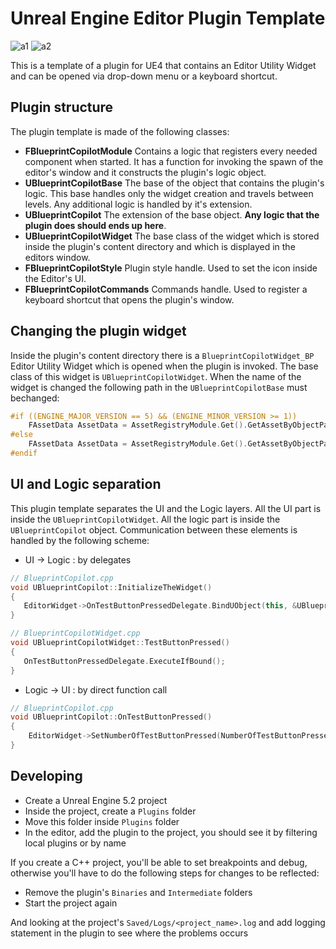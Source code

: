 # Unreal Engine Editor Plugin Template
![a1](https://user-images.githubusercontent.com/7863125/197690874-50dc0777-35df-47a1-9f24-29af3b7e0743.png)
![a2](https://user-images.githubusercontent.com/7863125/197690879-788a860f-2ae6-4439-b6ff-4f8c9e971f43.png)

This is a template of a plugin for UE4 that contains an Editor Utility Widget and can be opened via drop-down menu or a keyboard shortcut.

## Plugin structure

The plugin template is made of the following classes:

* **FBlueprintCopilotModule**
Contains a logic that registers every needed component when started. It has a function for invoking the spawn of the editor's window and it constructs the plugin's logic object.
* **UBlueprintCopilotBase**
The base of the object that contains the plugin's logic. This base handles only the widget creation and travels between levels. Any additional logic is handled by it's extension.
* **UBlueprintCopilot**
The extension of the base object. **Any logic that the plugin does should ends up here**.
* **UBlueprintCopilotWidget**
The base class of the widget which is stored inside the plugin's content directory and which is displayed in the editors window.
* **FBlueprintCopilotStyle**
Plugin style handle. Used to set the icon inside the Editor's UI.
* **FBlueprintCopilotCommands**
Commands handle. Used to register a keyboard shortcut that opens the plugin's window.

## Changing the plugin widget
Inside the plugin's content directory there is a `BlueprintCopilotWidget_BP` Editor Utility Widget which is opened when the plugin is invoked. The base class of this widget is `UBlueprintCopilotWidget`. When the name of the widget is changed the following path in the `UBlueprintCopilotBase` must bechanged:

``` cpp
#if ((ENGINE_MAJOR_VERSION == 5) && (ENGINE_MINOR_VERSION >= 1))
	FAssetData AssetData = AssetRegistryModule.Get().GetAssetByObjectPath(FSoftObjectPath("/BlueprintCopilot/BlueprintCopilotWidget_BP.BlueprintCopilotWidget_BP"));
#else
	FAssetData AssetData = AssetRegistryModule.Get().GetAssetByObjectPath("/BlueprintCopilot/BlueprintCopilotWidget_BP.BlueprintCopilotWidget_BP");
#endif
```

## UI and Logic separation
This plugin template separates the UI and the Logic layers. All the UI part is inside the `UBlueprintCopilotWidget`. All the logic part is inside the `UBlueprintCopilot` object. Communication between these elements is handled by the following scheme:
 * UI -> Logic : by delegates
 ``` cpp
// BlueprintCopilot.cpp
void UBlueprintCopilot::InitializeTheWidget()
{
    EditorWidget->OnTestButtonPressedDelegate.BindUObject(this, &UBlueprintCopilot::OnTestButtonPressed);
}

// BlueprintCopilotWidget.cpp
void UBlueprintCopilotWidget::TestButtonPressed()
{
	OnTestButtonPressedDelegate.ExecuteIfBound();
}
```
 * Logic -> UI : by direct function call
``` cpp
// BlueprintCopilot.cpp
void UBlueprintCopilot::OnTestButtonPressed()
{
	EditorWidget->SetNumberOfTestButtonPressed(NumberOfTestButtonPressed);
}
```

## Developing

- Create a Unreal Engine 5.2 project
- Inside the project, create a `Plugins` folder
- Move this folder inside `Plugins` folder
- In the editor, add the plugin to the project, you should see it by filtering local plugins or by name

If you create a C++ project, you'll be able to set breakpoints and debug, otherwise you'll have to do the following steps for changes to be reflected:
- Remove the plugin's `Binaries` and `Intermediate` folders
- Start the project again

And looking at the project's `Saved/Logs/<project_name>.log` and add logging statement in the plugin to see where the problems occurs
